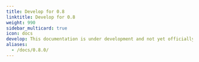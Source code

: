 ```yaml
---
title: Develop for 0.8
linktitle: Develop for 0.8
weight: 990
sidebar_multicard: true
icon: docs
develop: This documentation is under development and not yet officially released.
aliases:
  - /docs/0.8.0/
---
```

